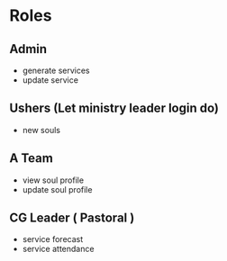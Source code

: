# Roles

## Admin

 - generate services
 - update service


## Ushers (Let ministry leader login do)

 - new souls


## A Team

 - view soul profile
 - update soul profile


## CG Leader ( Pastoral )

 - service forecast
 - service attendance

